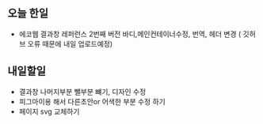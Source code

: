 ## 오늘 한일

- 에코웹 결과창 레퍼런스 2번째 버전 바디,메인컨테이너수정, 번역, 헤더 변경 ( 깃허브 오류 때문에 내일 업로드예정)


## 내일할일 
- 결과창 나머지부분 뺄부분 뺴기, 디자인 수정 
- 피그마이용 해서 다른초안or  어색한 부분 수정 하기
- 페이지 svg 교체하기
